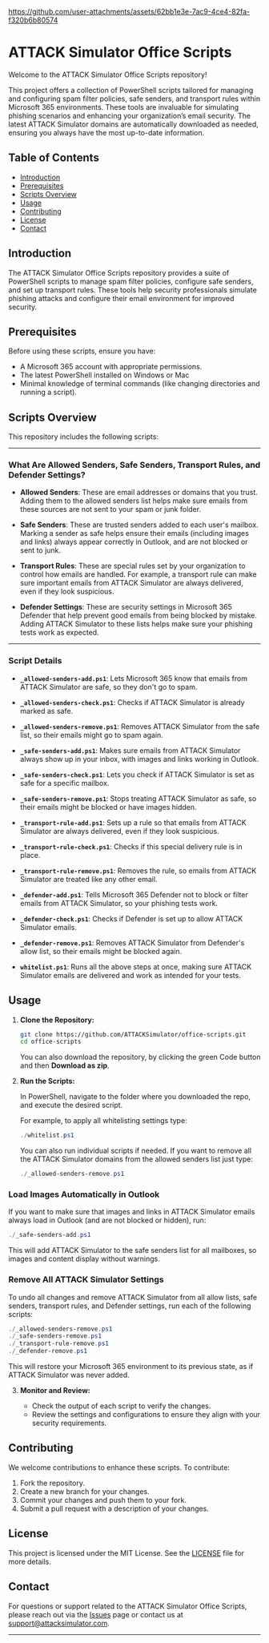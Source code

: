 https://github.com/user-attachments/assets/62bb1e3e-7ac9-4ce4-82fa-f320b6b80574

# ATTACK Simulator Office Scripts

Welcome to the ATTACK Simulator Office Scripts repository!

This project offers a collection of PowerShell scripts tailored for managing and configuring spam filter policies, safe senders, and transport rules within Microsoft 365 environments. These tools are invaluable for simulating phishing scenarios and enhancing your organization’s email security. The latest ATTACK Simulator domains are automatically downloaded as needed, ensuring you always have the most up-to-date information.

## Table of Contents

- [Introduction](#introduction)
- [Prerequisites](#prerequisites)
- [Scripts Overview](#scripts-overview)
- [Usage](#usage)
- [Contributing](#contributing)
- [License](#license)
- [Contact](#contact)

## Introduction

The ATTACK Simulator Office Scripts repository provides a suite of PowerShell scripts to manage spam filter policies, configure safe senders, and set up transport rules. These tools help security professionals simulate phishing attacks and configure their email environment for improved security.

## Prerequisites

Before using these scripts, ensure you have:

- A Microsoft 365 account with appropriate permissions.
- The latest PowerShell installed on Windows or Mac
- Minimal knowledge of terminal commands (like changing directories and running a script).

## Scripts Overview

This repository includes the following scripts:

---

### What Are Allowed Senders, Safe Senders, Transport Rules, and Defender Settings?

- **Allowed Senders**: These are email addresses or domains that you trust. Adding them to the allowed senders list helps make sure emails from these sources are not sent to your spam or junk folder.

- **Safe Senders**: These are trusted senders added to each user's mailbox. Marking a sender as safe helps ensure their emails (including images and links) always appear correctly in Outlook, and are not blocked or sent to junk.

- **Transport Rules**: These are special rules set by your organization to control how emails are handled. For example, a transport rule can make sure important emails from ATTACK Simulator are always delivered, even if they look suspicious.

- **Defender Settings**: These are security settings in Microsoft 365 Defender that help prevent good emails from being blocked by mistake. Adding ATTACK Simulator to these lists helps make sure your phishing tests work as expected.

---

### Script Details

- **`_allowed-senders-add.ps1`**: Lets Microsoft 365 know that emails from ATTACK Simulator are safe, so they don't go to spam.
- **`_allowed-senders-check.ps1`**: Checks if ATTACK Simulator is already marked as safe.
- **`_allowed-senders-remove.ps1`**: Removes ATTACK Simulator from the safe list, so their emails might go to spam again.

- **`_safe-senders-add.ps1`**: Makes sure emails from ATTACK Simulator always show up in your inbox, with images and links working in Outlook.
- **`_safe-senders-check.ps1`**: Lets you check if ATTACK Simulator is set as safe for a specific mailbox.
- **`_safe-senders-remove.ps1`**: Stops treating ATTACK Simulator as safe, so their emails might be blocked or have images hidden.

- **`_transport-rule-add.ps1`**: Sets up a rule so that emails from ATTACK Simulator are always delivered, even if they look suspicious.
- **`_transport-rule-check.ps1`**: Checks if this special delivery rule is in place.
- **`_transport-rule-remove.ps1`**: Removes the rule, so emails from ATTACK Simulator are treated like any other email.

- **`_defender-add.ps1`**: Tells Microsoft 365 Defender not to block or filter emails from ATTACK Simulator, so your phishing tests work.
- **`_defender-check.ps1`**: Checks if Defender is set up to allow ATTACK Simulator emails.
- **`_defender-remove.ps1`**: Removes ATTACK Simulator from Defender's allow list, so their emails might be blocked again.

- **`whitelist.ps1`**: Runs all the above steps at once, making sure ATTACK Simulator emails are delivered and work as intended for your tests.

## Usage

1. **Clone the Repository:**

   ```bash
   git clone https://github.com/ATTACKSimulator/office-scripts.git
   cd office-scripts
   ```

   You can also download the repository, by clicking the green Code button and then **Download as zip**.

2. **Run the Scripts:**

   In PowerShell, navigate to the folder where you downloaded the repo, and execute the desired script.

   For example, to apply all whitelisting settings type:

   ```powershell
   ./whitelist.ps1
   ```

   You can also run individual scripts if needed. If you want to remove all the ATTACK Simulator domains from the allowed senders list just type:

   ```powershell
   ./_allowed-senders-remove.ps1
   ```

### Load Images Automatically in Outlook

If you want to make sure that images and links in ATTACK Simulator emails always load in Outlook (and are not blocked or hidden), run:

```powershell
./_safe-senders-add.ps1
```

This will add ATTACK Simulator to the safe senders list for all mailboxes, so images and content display without warnings.

### Remove All ATTACK Simulator Settings

To undo all changes and remove ATTACK Simulator from all allow lists, safe senders, transport rules, and Defender settings, run each of the following scripts:

```powershell
./_allowed-senders-remove.ps1
./_safe-senders-remove.ps1
./_transport-rule-remove.ps1
./_defender-remove.ps1
```

This will restore your Microsoft 365 environment to its previous state, as if ATTACK Simulator was never added.

3. **Monitor and Review:**

   - Check the output of each script to verify the changes.
   - Review the settings and configurations to ensure they align with your security requirements.

## Contributing

We welcome contributions to enhance these scripts. To contribute:

1. Fork the repository.
2. Create a new branch for your changes.
3. Commit your changes and push them to your fork.
4. Submit a pull request with a description of your changes.

## License

This project is licensed under the MIT License. See the [LICENSE](LICENSE) file for more details.

## Contact

For questions or support related to the ATTACK Simulator Office Scripts, please reach out via the [Issues](https://github.com/ATTACKSimulator/office-scripts/issues) page or contact us at [support@attacksimulator.com](mailto:support@attacksimulator.com).

---
